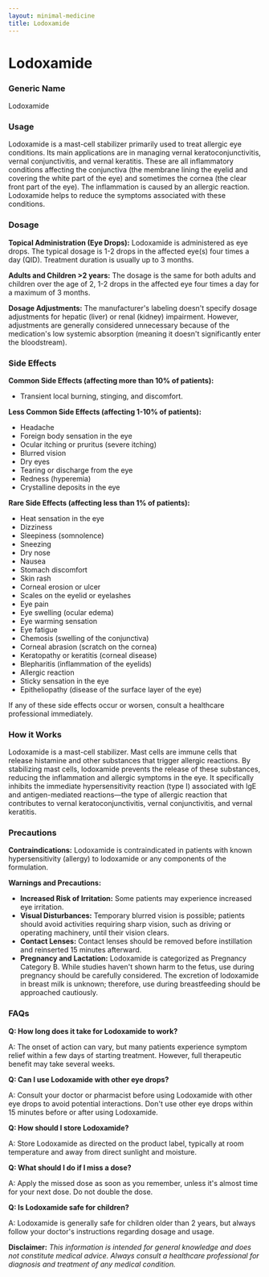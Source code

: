 ```yaml
---
layout: minimal-medicine
title: Lodoxamide
---
```


# Lodoxamide
### Generic Name
Lodoxamide

### Usage
Lodoxamide is a mast-cell stabilizer primarily used to treat allergic eye conditions.  Its main applications are in managing vernal keratoconjunctivitis, vernal conjunctivitis, and vernal keratitis. These are all inflammatory conditions affecting the conjunctiva (the membrane lining the eyelid and covering the white part of the eye) and sometimes the cornea (the clear front part of the eye).  The inflammation is caused by an allergic reaction. Lodoxamide helps to reduce the symptoms associated with these conditions.


### Dosage

**Topical Administration (Eye Drops):** Lodoxamide is administered as eye drops. The typical dosage is 1-2 drops in the affected eye(s) four times a day (QID). Treatment duration is usually up to 3 months.

**Adults and Children >2 years:** The dosage is the same for both adults and children over the age of 2,  1-2 drops in the affected eye four times a day for a maximum of 3 months.  

**Dosage Adjustments:**  The manufacturer's labeling doesn't specify dosage adjustments for hepatic (liver) or renal (kidney) impairment.  However,  adjustments are generally considered unnecessary because of the medication's low systemic absorption (meaning it doesn't significantly enter the bloodstream).


### Side Effects

**Common Side Effects (affecting more than 10% of patients):**

* Transient local burning, stinging, and discomfort.

**Less Common Side Effects (affecting 1-10% of patients):**

* Headache
* Foreign body sensation in the eye
* Ocular itching or pruritus (severe itching)
* Blurred vision
* Dry eyes
* Tearing or discharge from the eye
* Redness (hyperemia)
* Crystalline deposits in the eye

**Rare Side Effects (affecting less than 1% of patients):**

* Heat sensation in the eye
* Dizziness
* Sleepiness (somnolence)
* Sneezing
* Dry nose
* Nausea
* Stomach discomfort
* Skin rash
* Corneal erosion or ulcer
* Scales on the eyelid or eyelashes
* Eye pain
* Eye swelling (ocular edema)
* Eye warming sensation
* Eye fatigue
* Chemosis (swelling of the conjunctiva)
* Corneal abrasion (scratch on the cornea)
* Keratopathy or keratitis (corneal disease)
* Blepharitis (inflammation of the eyelids)
* Allergic reaction
* Sticky sensation in the eye
* Epitheliopathy (disease of the surface layer of the eye)


If any of these side effects occur or worsen, consult a healthcare professional immediately.


### How it Works

Lodoxamide is a mast-cell stabilizer. Mast cells are immune cells that release histamine and other substances that trigger allergic reactions.  By stabilizing mast cells, lodoxamide prevents the release of these substances, reducing the inflammation and allergic symptoms in the eye.  It specifically inhibits the immediate hypersensitivity reaction (type I) associated with IgE and antigen-mediated reactions—the type of allergic reaction that contributes to vernal keratoconjunctivitis, vernal conjunctivitis, and vernal keratitis.


### Precautions

**Contraindications:** Lodoxamide is contraindicated in patients with known hypersensitivity (allergy) to lodoxamide or any components of the formulation.

**Warnings and Precautions:**

* **Increased Risk of Irritation:**  Some patients may experience increased eye irritation.
* **Visual Disturbances:** Temporary blurred vision is possible; patients should avoid activities requiring sharp vision, such as driving or operating machinery, until their vision clears.
* **Contact Lenses:** Contact lenses should be removed before instillation and reinserted 15 minutes afterward.
* **Pregnancy and Lactation:** Lodoxamide is categorized as Pregnancy Category B.  While studies haven't shown harm to the fetus, use during pregnancy should be carefully considered.  The excretion of lodoxamide in breast milk is unknown; therefore, use during breastfeeding should be approached cautiously.


### FAQs

**Q: How long does it take for Lodoxamide to work?**

A: The onset of action can vary, but many patients experience symptom relief within a few days of starting treatment.  However, full therapeutic benefit may take several weeks.

**Q: Can I use Lodoxamide with other eye drops?**

A: Consult your doctor or pharmacist before using Lodoxamide with other eye drops to avoid potential interactions.  Don't use other eye drops within 15 minutes before or after using Lodoxamide.

**Q: How should I store Lodoxamide?**

A: Store Lodoxamide as directed on the product label, typically at room temperature and away from direct sunlight and moisture.


**Q: What should I do if I miss a dose?**

A: Apply the missed dose as soon as you remember, unless it's almost time for your next dose.  Do not double the dose.


**Q: Is Lodoxamide safe for children?**

A: Lodoxamide is generally safe for children older than 2 years, but always follow your doctor's instructions regarding dosage and usage.


**Disclaimer:** *This information is intended for general knowledge and does not constitute medical advice.  Always consult a healthcare professional for diagnosis and treatment of any medical condition.*
